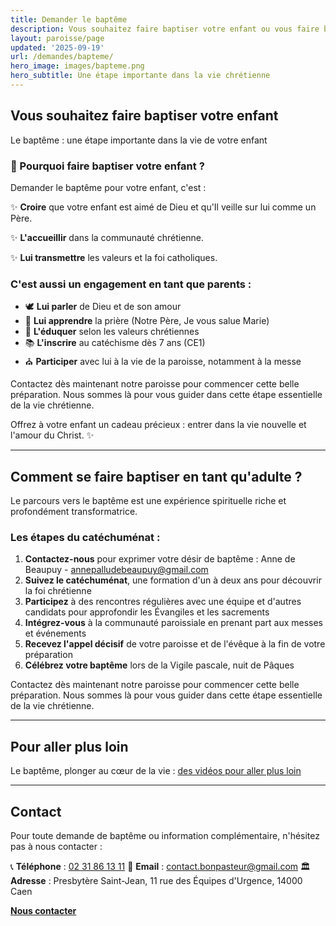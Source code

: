 ```yaml
---
title: Demander le baptême
description: Vous souhaitez faire baptiser votre enfant ou vous faire baptiser ? Le baptême est une étape importante dans la vie chrétienne.
layout: paroisse/page
updated: '2025-09-19'
url: /demandes/bapteme/
hero_image: images/bapteme.png
hero_subtitle: Une étape importante dans la vie chrétienne
---
```


## Vous souhaitez faire baptiser votre enfant

Le baptême : une étape importante dans la vie de votre enfant

### 💒 Pourquoi faire baptiser votre enfant ?

Demander le baptême pour votre enfant, c'est :

✨ **Croire** que votre enfant est aimé de Dieu et qu'Il veille sur lui comme un Père.

✨ **L'accueillir** dans la communauté chrétienne.

✨ **Lui transmettre** les valeurs et la foi catholiques.

### C'est aussi un engagement en tant que parents :

* 🕊️ **Lui parler** de Dieu et de son amour
* 🙏 **Lui apprendre** la prière (Notre Père, Je vous salue Marie)
* 🌱 **L'éduquer** selon les valeurs chrétiennes
* 📚 **L'inscrire** au catéchisme dès 7 ans (CE1)
* ⛪ **Participer** avec lui à la vie de la paroisse, notamment à la messe

Contactez dès maintenant notre paroisse pour commencer cette belle préparation. Nous sommes là pour vous guider dans cette étape essentielle de la vie chrétienne.

Offrez à votre enfant un cadeau précieux : entrer dans la vie nouvelle et l'amour du Christ. ✨

---

## Comment se faire baptiser en tant qu'adulte ?

Le parcours vers le baptême est une expérience spirituelle riche et profondément transformatrice.

### Les étapes du catéchuménat :

1. **Contactez-nous** pour exprimer votre désir de baptême : Anne de Beaupuy - [annepalludebeaupuy@gmail.com](mailto:annepalludebeaupuy@gmail.com)
2. **Suivez le catéchuménat**, une formation d'un à deux ans pour découvrir la foi chrétienne
3. **Participez** à des rencontres régulières avec une équipe et d'autres candidats pour approfondir les Évangiles et les sacrements
4. **Intégrez-vous** à la communauté paroissiale en prenant part aux messes et événements
5. **Recevez l'appel décisif** de votre paroisse et de l'évêque à la fin de votre préparation
6. **Célébrez votre baptême** lors de la Vigile pascale, nuit de Pâques

Contactez dès maintenant notre paroisse pour commencer cette belle préparation. Nous sommes là pour vous guider dans cette étape essentielle de la vie chrétienne.

---

## Pour aller plus loin

Le baptême, plonger au cœur de la vie : [des vidéos pour aller plus loin](https://www.theodom.org/serie/bapteme/)

---

## Contact

Pour toute demande de baptême ou information complémentaire, n'hésitez pas à nous contacter :

📞 **Téléphone** : [02 31 86 13 11](tel:+33231861311)
📧 **Email** : [contact.bonpasteur@gmail.com](mailto:contact.bonpasteur@gmail.com)
🏛️ **Adresse** : Presbytère Saint-Jean, 11 rue des Équipes d'Urgence, 14000 Caen

[**Nous contacter**](/infos/contact)